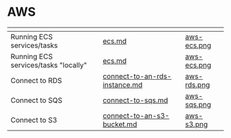 # AWS



<table data-view="cards">
	<thead>
		<tr>
			<th></th>
			<th data-hidden data-card-target data-type="content-ref"></th>
			<th data-hidden data-card-cover data-type="files"></th>
		</tr>
	</thead>
	<tbody>
		<tr>
			<td>Running ECS services/tasks</td>
			<td>
				<a href="ecs.md">ecs.md</a>
			</td>
			<td>
				<a href="../../../.gitbook/assets/aws-ecs.png">aws-ecs.png</a>
			</td>
		</tr>
		<tr>
			<td>Running ECS services/tasks "locally"</td>
			<td>
				<a href="ecs.md">ecs.md</a>
			</td>
			<td>
				<a href="../../../.gitbook/assets/aws-ecs.png">aws-ecs.png</a>
			</td>
		</tr>
		<tr>
			<td>Connect to RDS</td>
			<td>
				<a href="connect-to-an-rds-instance.md">connect-to-an-rds-instance.md</a>
			</td>
			<td>
				<a href="../../../.gitbook/assets/aws-rds.png">aws-rds.png</a>
			</td>
		</tr>
		<tr>
			<td>Connect to SQS</td>
			<td>
				<a href="connect-to-sqs.md">connect-to-sqs.md</a>
			</td>
			<td>
				<a href="../../../.gitbook/assets/aws-sqs.png">aws-sqs.png</a>
			</td>
		</tr>
		<tr>
			<td>Connect to S3</td>
			<td>
				<a href="connect-to-an-s3-bucket.md">connect-to-an-s3-bucket.md</a>
			</td>
			<td>
				<a href="../../../.gitbook/assets/aws-s3.png">aws-s3.png</a>
			</td>
		</tr>
	</tbody>
</table>
